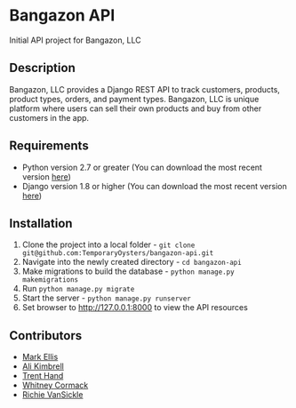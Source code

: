 # Bangazon API
Initial API project for Bangazon, LLC

## Description
Bangazon, LLC provides a Django REST API to track customers, products, product types, orders, and payment types. Bangazon, LLC is unique platform where users can sell their own products and buy from other customers in the app.

## Requirements
* Python version 2.7 or greater (You can download the most recent version [here](https://www.python.org/downloads/))
* Django version 1.8 or higher (You can download the most recent version [here](https://www.djangoproject.com/download/))


## Installation

1. Clone the project into a local folder - `git clone git@github.com:TemporaryOysters/bangazon-api.git`
2. Navigate into the newly created directory - `cd bangazon-api`
3. Make migrations to build the database - `python manage.py makemigrations`
4. Run `python manage.py migrate`
5. Start the server - `python manage.py runserver`
6. Set browser to http://127.0.0.1:8000 to view the API resources


## Contributors
* [Mark Ellis](https://github.com/markellisdev)
* [Ali Kimbrell](https://github.com/alirk)
* [Trent Hand](https://github.com/trenthand)
* [Whitney Cormack](https://github.com/whitneycormack)
* [Richie VanSickle](https://github.com/richievs91)
